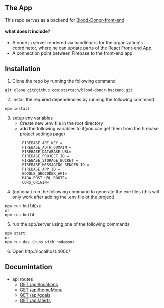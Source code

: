 ## The App

This repo serves as a backend for [Blood-Donor-front-end](https://github.com/startach/blood-donor-frontend)

#### what does it include? 

- A node.js server rendered via handlebars for the organization's coordinator, where he can update parts of the React Front-end App.
- A connection point between Firebase to the front-end app.

## Installation 

1. Clone the repo by running the following command
```
git clone git@github.com:startach/blood-donor-backend.git
```
2. Install the required dependencies by running the following command
 ```
 npm install
 ```
3. setup env variables
    - Create new .env file in the root directory
    - add the following variables to it(you can get them from the firebase project settings page)
        ```
         FIREBASE_API_KEY = 
         FIREBASE_AUTH_DOMAIN = 
         FIREBASE_DATABASE_URL= 
         FIREBASE_PROJECT_ID =
         FIREBASE_STORAGE_BUCKET =
         FIREBASE_MESSAGING_SENDER_ID =
         FIREBASE_APP_ID =
         GOOGLE_GEOCODER_API=
         MADA_POST_URL_ROUTE=
         CORS_ORIGIN= 
        ```
 4. (optional) run the following command to generate the exe files (this will only work after adding the .env file ot the project)
 ```
 npm run buildExe
or
 npm run build 
 ```
 
 5. run the app/server using one of the following commands
```
npm start
or
npm run dev (runs with nodemon)
```
6. Open http://localhost:4000/ 


## Documintation 
- api routes
    - [GET /api/locations
](https://github.com/startach/blood-donor-backend/issues/1)
    - [GET /api/homeMenu
](https://github.com/startach/blood-donor-backend/issues/13)
    - [GET /api/goals
](https://github.com/startach/blood-donor-backend/issues/14)
    - [GET /api/alerts
](https://github.com/startach/blood-donor-backend/issues/12)
